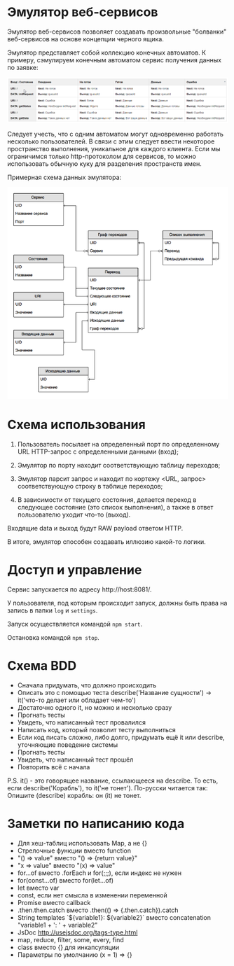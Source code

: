 # Эмулятор веб-сервисов

Эмулятор веб-сервисов позволяет создавать произвольные "болванки" веб-сервисов на основе концепции черного ящика.

Эмулятор представляет собой коллекцию конечных автоматов. К примеру, сэмулируем конечным автоматом сервис получения данных по заявке:

![Emulator FSM Example](https://raw.githubusercontent.com/ehpc/web-service-emulator/master/docs/web-service-emulator-example.png)

Следует учесть, что с одним автоматом могут одновременно работать несколько пользователей. В связи с этим следует ввести некоторое пространство выполнения, уникальное для каждого клиента. Если мы ограничимся только http-протоколом для сервисов, то можно использовать обычную куку для разделения пространств имен.

Примерная схема данных эмулятора:

![Emulator Diagram](https://raw.githubusercontent.com/ehpc/web-service-emulator/master/docs/web-service-emulator-structure.png)

# Схема использования

1. Пользователь посылает на определенный порт по определенному URL HTTP-запрос с определенными данными (вход);

1. Эмулятор по порту находит соответствующую таблицу переходов; 

1. Эмулятор парсит запрос и находит по кортежу <URL, запрос> соответствующую строку в таблице переходов; 

1. В зависимости от текущего состояния, делается переход в следующее состояние (это список выполнения), а также в ответ пользователю уходит что-то (выход). 

Входящие data и выход будут RAW payload ответом HTTP.

В итоге, эмулятор способен создавать иллюзию какой-то логики. 

# Доступ и управление

Сервис запускается по адресу http://host:8081/.

У пользователя, под которым происходит запуск, должны быть права на запись в папки `log` и `settings`.

Запуск осуществляется командой `npm start`.

Остановка командой `npm stop`.

# Схема BDD

* Сначала придумать, что должно происходить
* Описать это с помощью теста describe('Название сущности') -> it('что-то делает или обладает чем-то')
* Достаточно одного it, но можно и несколько сразу
* Прогнать тесты
* Увидеть, что написанный тест провалился
* Написать код, который позволит тесту выполниться
* Если код писать сложно, либо долго, придумать ещё it или describe, уточняющие поведение системы
* Прогнать тесты
* Увидеть, что написанный тест прошёл
* Повторить всё с начала

P.S. it() - это говорящее название, ссылающееся на describe.
То есть, если describe('Корабль'), то it('не тонет').
По-русски читается так: Опишите (describe) корабль: он (it) не тонет.

# Заметки по написанию кода

* Для хеш-таблиц использовать Map, а не {}
* Стрелочные функции вместо function
* "() => value" вместо "() => {return value}"
* "x => value" вместо "(x) => value"
* for...of вместо .forEach и for(;;;), если индекс не нужен
* for(const...of) вместо for(let...of)
* let вместо var
* const, если нет смысла в изменении переменной
* Promise вместо callback
* .then.then.catch вместо .then(() => {.then.catch}).catch
* String templates \`${variable1}: ${variable2}\` вместо concatenation "variable1 + ': ' + variable2"
* JsDoc http://usejsdoc.org/tags-type.html
* map, reduce, filter, some, every, find
* class вместо {} для инкапсуляции
* Параметры по умолчанию (x = 1) => {}
